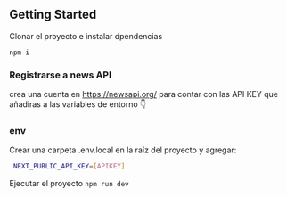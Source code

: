 
## Getting Started

Clonar el proyecto e instalar dpendencias

`npm i`
 
### Registrarse a news API 

crea una cuenta en https://newsapi.org/ para contar con las API KEY que añadiras a las variables de entorno 👇

### env
Crear una carpeta .env.local en la raíz del proyecto y agregar: 
```bash
 NEXT_PUBLIC_API_KEY=[APIKEY]
```

Ejecutar el proyecto `npm run dev`
